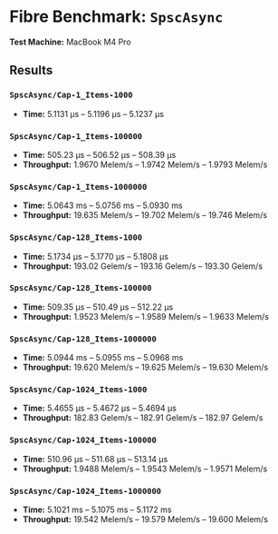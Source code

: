 # Fibre Benchmark: `SpscAsync`
**Test Machine:** MacBook M4 Pro

## Results

### `SpscAsync/Cap-1_Items-1000`
- **Time:** 5.1131 µs – 5.1196 µs – 5.1237 µs

### `SpscAsync/Cap-1_Items-100000`
- **Time:** 505.23 µs – 506.52 µs – 508.39 µs  
- **Throughput:** 1.9670 Melem/s – 1.9742 Melem/s – 1.9793 Melem/s

### `SpscAsync/Cap-1_Items-1000000`
- **Time:** 5.0643 ms – 5.0756 ms – 5.0930 ms  
- **Throughput:** 19.635 Melem/s – 19.702 Melem/s – 19.746 Melem/s

### `SpscAsync/Cap-128_Items-1000`
- **Time:** 5.1734 µs – 5.1770 µs – 5.1808 µs  
- **Throughput:** 193.02 Gelem/s – 193.16 Gelem/s – 193.30 Gelem/s

### `SpscAsync/Cap-128_Items-100000`
- **Time:** 509.35 µs – 510.49 µs – 512.22 µs  
- **Throughput:** 1.9523 Melem/s – 1.9589 Melem/s – 1.9633 Melem/s

### `SpscAsync/Cap-128_Items-1000000`
- **Time:** 5.0944 ms – 5.0955 ms – 5.0968 ms  
- **Throughput:** 19.620 Melem/s – 19.625 Melem/s – 19.630 Melem/s

### `SpscAsync/Cap-1024_Items-1000`
- **Time:** 5.4655 µs – 5.4672 µs – 5.4694 µs  
- **Throughput:** 182.83 Gelem/s – 182.91 Gelem/s – 182.97 Gelem/s

### `SpscAsync/Cap-1024_Items-100000`
- **Time:** 510.96 µs – 511.68 µs – 513.14 µs  
- **Throughput:** 1.9488 Melem/s – 1.9543 Melem/s – 1.9571 Melem/s

### `SpscAsync/Cap-1024_Items-1000000`
- **Time:** 5.1021 ms – 5.1075 ms – 5.1172 ms  
- **Throughput:** 19.542 Melem/s – 19.579 Melem/s – 19.600 Melem/s
